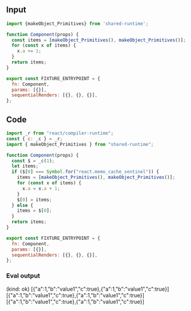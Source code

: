 
## Input

```javascript
import {makeObject_Primitives} from 'shared-runtime';

function Component(props) {
  const items = [makeObject_Primitives(), makeObject_Primitives()];
  for (const x of items) {
    x.a += 1;
  }
  return items;
}

export const FIXTURE_ENTRYPOINT = {
  fn: Component,
  params: [{}],
  sequentialRenders: [{}, {}, {}],
};

```

## Code

```javascript
import _r from "react/compiler-runtime";
const { c: _c } = _r;
import { makeObject_Primitives } from "shared-runtime";

function Component(props) {
  const $ = _c(1);
  let items;
  if ($[0] === Symbol.for("react.memo_cache_sentinel")) {
    items = [makeObject_Primitives(), makeObject_Primitives()];
    for (const x of items) {
      x.a = x.a + 1;
    }
    $[0] = items;
  } else {
    items = $[0];
  }
  return items;
}

export const FIXTURE_ENTRYPOINT = {
  fn: Component,
  params: [{}],
  sequentialRenders: [{}, {}, {}],
};

```
      
### Eval output
(kind: ok) [{"a":1,"b":"value1","c":true},{"a":1,"b":"value1","c":true}]
[{"a":1,"b":"value1","c":true},{"a":1,"b":"value1","c":true}]
[{"a":1,"b":"value1","c":true},{"a":1,"b":"value1","c":true}]